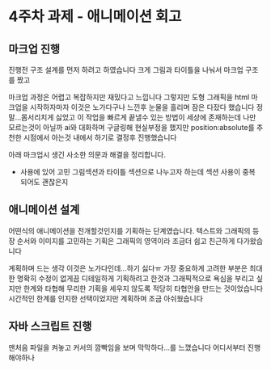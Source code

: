 # 4주차 과제 - 애니메이션 회고

## 마크업 진행   
  진행전 구조 설계를 먼저 하려고 하였습니다
  크게 그림과 타이틀을 나눠서 마크업 구조를 짰고 

  마크업 과정은 어렵고 복잡하지만 재밌다고 느낍니다
  그렇지만 도형 그래픽을 html 마크업을 시작하자마자 이것은 노가다구나 느낀후 눈물을 흘리며 잠은 다잤다 했습니다
  정말...몸서리치게 싫었고 이 작업을 빠르게 끝낼수 있는 방법이 세상에 존재하는데 나만 모르는것이 아닐까
  ai와 대화하며 구글링해 현실부정을 했지만 position:absolute를 추천한 시점에서 아는것 내에서 하기로 결정후 진행했습니다 


  아래 마크업시 생긴 사소한 의문과 해결을 정리합니다.


  - <section> 사용에 있어 고민
    그림섹션과 타이틀 섹션으로 나누고자 하는데 섹션 사용이 중복 되어도 괜찮은지
    

## 애니메이션 설계
  어떤식의 애니메이션을 전개할것인지를 기획하는 단계였습니다.
  텍스트와 그래픽의 등장 순서와 이미지를 고민하는 기획은 그래픽의 영역이라 조금더 쉽고 친근하게 다가왔습니다

  계획하며 드는 생각 이것은 노가다인데...하기 싫다ㅠ
  가장 중요하게 고려한 부분은 최대한 명확히 수정이 없게끔 디테일하게 기획하려고 한것과 
  그래픽적으로 욕심을 부리고 싶지만 한계와 타협해 무리한 기획을 세우지 않도록 적당히 타협안을 만드는 것이었습니다
  시간적인 한계를 인지한 선택이었지만 계획하며 조금 아쉬웠습니다

## 자바 스크립트 진행
  맨처음 파일을 켜놓고 커서의 깜빡임을 보며 막막하다...를 느꼈습니다
  어디서부터 진행해야하나

